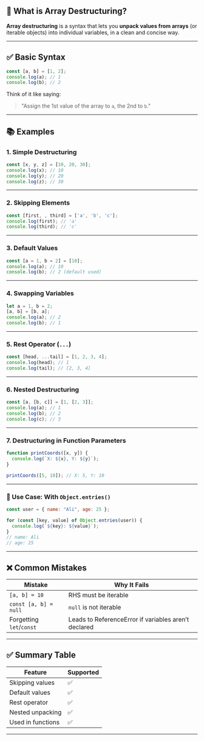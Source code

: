 
## 🧠 What is Array Destructuring?

**Array destructuring** is a syntax that lets you **unpack values from arrays** (or iterable objects) into individual variables, in a clean and concise way.

---

## ✅ Basic Syntax

```js
const [a, b] = [1, 2];
console.log(a); // 1
console.log(b); // 2
```

Think of it like saying:

> "Assign the 1st value of the array to `a`, the 2nd to `b`."

---

## 📚 Examples

### 1. **Simple Destructuring**

```js
const [x, y, z] = [10, 20, 30];
console.log(x); // 10
console.log(y); // 20
console.log(z); // 30
```

---

### 2. **Skipping Elements**

```js
const [first, , third] = ['a', 'b', 'c'];
console.log(first); // 'a'
console.log(third); // 'c'
```

---

### 3. **Default Values**

```js
const [a = 1, b = 2] = [10];
console.log(a); // 10
console.log(b); // 2 (default used)
```

---

### 4. **Swapping Variables**

```js
let a = 1, b = 2;
[a, b] = [b, a];
console.log(a); // 2
console.log(b); // 1
```

---

### 5. **Rest Operator (`...`)**

```js
const [head, ...tail] = [1, 2, 3, 4];
console.log(head); // 1
console.log(tail); // [2, 3, 4]
```

---

### 6. **Nested Destructuring**

```js
const [a, [b, c]] = [1, [2, 3]];
console.log(a); // 1
console.log(b); // 2
console.log(c); // 3
```

---

### 7. **Destructuring in Function Parameters**

```js
function printCoords([x, y]) {
  console.log(`X: ${x}, Y: ${y}`);
}

printCoords([5, 10]); // X: 5, Y: 10
```

---

### 🔁 Use Case: With `Object.entries()`

```js
const user = { name: "Ali", age: 25 };

for (const [key, value] of Object.entries(user)) {
  console.log(`${key}: ${value}`);
}
// name: Ali
// age: 25
```

---

## ❌ Common Mistakes

|Mistake|Why It Fails|
|---|---|
|`[a, b] = 10`|RHS must be iterable|
|`const [a, b] = null`|`null` is not iterable|
|Forgetting `let`/`const`|Leads to ReferenceError if variables aren’t declared|

---

## ✅ Summary Table

|Feature|Supported|
|---|---|
|Skipping values|✅|
|Default values|✅|
|Rest operator|✅|
|Nested unpacking|✅|
|Used in functions|✅|

---
